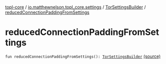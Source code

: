 [topl-core](../../index.md) / [io.matthewnelson.topl_core.settings](../index.md) / [TorSettingsBuilder](index.md) / [reducedConnectionPaddingFromSettings](./reduced-connection-padding-from-settings.md)

# reducedConnectionPaddingFromSettings

`fun reducedConnectionPaddingFromSettings(): `[`TorSettingsBuilder`](index.md) [(source)](https://github.com/05nelsonm/TorOnionProxyLibrary-Android/blob/master/topl-core/src/main/java/io/matthewnelson/topl_core/settings/TorSettingsBuilder.kt#L654)